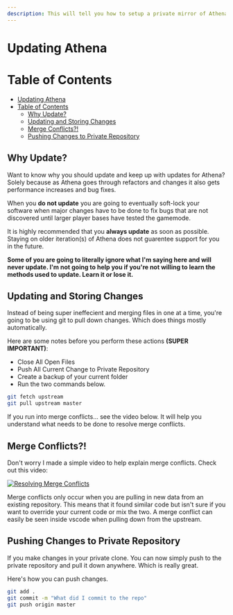 ```yaml
---
description: This will tell you how to setup a private mirror of Athena.
---
```


# Updating Athena

# Table of Contents

- [Updating Athena](#updating-athena)
- [Table of Contents](#table-of-contents)
  - [Why Update?](#why-update)
  - [Updating and Storing Changes](#updating-and-storing-changes)
  - [Merge Conflicts?!](#merge-conflicts)
  - [Pushing Changes to Private Repository](#pushing-changes-to-private-repository)

## Why Update?

Want to know why you should update and keep up with updates for Athena? Solely because as Athena goes through refactors and changes it also gets performance increases and bug fixes.

When you **do not update** you are going to eventually soft-lock your software when major changes have to be done to fix bugs that are not discovered until larger player bases have tested the gamemode. 

It is highly recommended that you **always update** as soon as possible. Staying on older iteration(s) of Athena does not guarentee support for you in the future.

**Some of you are going to literally ignore what I'm saying  here and will never update. I'm not going to help you if you're not willing to learn the methods used to update. Learn it or lose it.**

## Updating and Storing Changes

Instead of being super ineffecient and merging files in one at a time, you're going to be using git to pull down changes. Which does things mostly automatically.

Here are some notes before you perform these actions **\(SUPER IMPORTANT\)**:

* Close All Open Files
* Push All Current Change to Private Repository
* Create a backup of your current folder
* Run the two commands below.

```bash
git fetch upstream
git pull upstream master
```

If you run into merge conflicts... see the video below. It will help you understand what needs to be done to resolve merge conflicts.

## Merge Conflicts?!

Don't worry I made a simple video to help explain merge conflicts. Check out this video:

[![Resolving Merge Conflicts](https://img.youtube.com/vi/sc_vo30hu_M/0.jpg)](https://www.youtube.com/watch?v=sc_vo30hu_M)

Merge conflicts only occur when you are pulling in new data from an existing repository. This means that it found similar code but isn't sure if you want to override your current code or mix the two. A merge conflict can easily be seen inside vscode when pulling down from the upstream.

## Pushing Changes to Private Repository

If you make changes in your private clone. You can now simply push to the private repository and pull it down anywhere. Which is really great.

Here's how you can push changes.

```bash
git add .
git commit -m "What did I commit to the repo"
git push origin master
```



